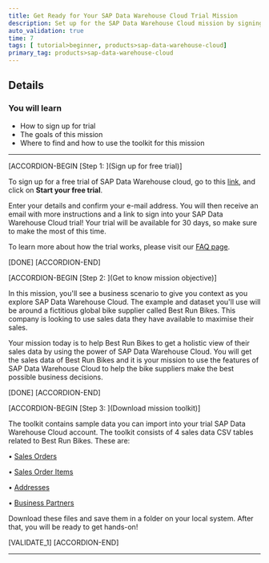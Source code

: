 ```yaml
---
title: Get Ready for Your SAP Data Warehouse Cloud Trial Mission
description: Set up for the SAP Data Warehouse Cloud mission by signing up for a free SAP Data Warehouse Cloud trial.
auto_validation: true
time: 7
tags: [ tutorial>beginner, products>sap-data-warehouse-cloud]
primary_tag: products>sap-data-warehouse-cloud
---
```


## Details
### You will learn
  - How to sign up for trial
  - The goals of this mission
  - Where to find and how to use the toolkit for this mission

---

[ACCORDION-BEGIN [Step 1: ](Sign up for free trial)]

To sign up for a free trial of SAP Data Warehouse cloud, go to this [link](https://www.sap.com/products/data-warehouse-cloud/trial.html), and click on **Start your free trial**.

Enter your details and confirm your e-mail address. You will then receive an email with more instructions and a link to sign into your SAP Data Warehouse Cloud trial! Your trial will be available for 30 days, so make sure to make the most of this time.

To learn more about how the trial works, please visit our [FAQ page](https://saphanajourney.com/data-warehouse-cloud/quick-answers/).



[DONE]
[ACCORDION-END]

[ACCORDION-BEGIN [Step 2: ](Get to know mission objective)]

In this mission, you'll see a business scenario to give you context as you explore SAP Data Warehouse Cloud. The example and dataset you'll use will be around a fictitious global bike supplier called Best Run Bikes. This company is looking to use sales data they have available to maximise their sales.

Your mission today is to help Best Run Bikes to get a holistic view of their sales data by using the power of SAP Data Warehouse Cloud. You will get the sales data of Best Run Bikes and it is your mission to use the features of SAP Data Warehouse Cloud to help the bike suppliers make the best possible business decisions.

[DONE]
[ACCORDION-END]


[ACCORDION-BEGIN [Step 3: ](Download mission toolkit)]

The toolkit contains sample data you can import into your trial SAP Data Warehouse Cloud account. The toolkit consists of 4 sales data CSV tables related to Best Run Bikes. These are:

•	[Sales Orders](https://raw.githubusercontent.com/SAPDocuments/Tutorials/master/tutorials/data-warehouse-cloud-begin-trial-mission/SalesOrders.csv)

•	[Sales Order Items](https://raw.githubusercontent.com/SAPDocuments/Tutorials/master/tutorials/data-warehouse-cloud-begin-trial-mission/SalesOrderItems.csv)

•	[Addresses](https://raw.githubusercontent.com/SAPDocuments/Tutorials/master/tutorials/data-warehouse-cloud-begin-trial-mission/Addresses.csv)

•	[Business Partners](https://raw.githubusercontent.com/SAPDocuments/Tutorials/master/tutorials/data-warehouse-cloud-begin-trial-mission/BusinessPartners.csv)

Download these files and save them in a folder on your local system. After that, you will be ready to get hands-on!

[VALIDATE_1]
[ACCORDION-END]

---

